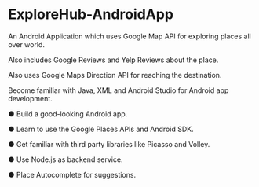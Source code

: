 # ExploreHub-AndroidApp
An Android Application which uses Google Map API for exploring places all over world. 

Also includes Google Reviews and Yelp Reviews about the place. 

Also uses Google Maps Direction API for reaching the destination.

Become familiar with Java, XML and Android Studio for Android app development.

● Build a good-looking Android app.

● Learn to use the Google Places APIs and Android SDK.

● Get familiar with third party libraries like Picasso and Volley.

● Use Node.js as backend service.

● Place Autocomplete for suggestions.
